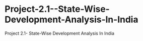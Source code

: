 # Project-2.1--State-Wise-Development-Analysis-In-India
Project 2.1- State-Wise Development Analysis In India
